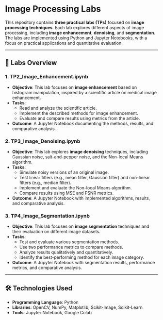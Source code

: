 # Image Processing Labs

This repository contains **three practical labs (TPs)** focused on **image processing techniques**. Each lab explores different aspects of image processing, including **image enhancement**, **denoising**, and **segmentation**. The labs are implemented using Python and Jupyter Notebooks, with a focus on practical applications and quantitative evaluation.

---

## 🚀 Labs Overview

### 1. **TP2_Image_Enhancement.ipynb**
   - **Objective**: This lab focuses on **image enhancement** based on histogram manipulation, inspired by a scientific article on medical image enhancement.
   - **Tasks**:
     - Read and analyze the scientific article.
     - Implement the described methods for image enhancement.
     - Evaluate and compare results using metrics from the article.
   - **Outcome**: A Jupyter Notebook documenting the methods, results, and comparative analysis.

### 2. **TP3_Image_Denoising.ipynb**
   - **Objective**: This lab explores **image denoising** techniques, including Gaussian noise, salt-and-pepper noise, and the Non-local Means algorithm.
   - **Tasks**:
     - Simulate noisy versions of an original image.
     - Test linear filters (e.g., mean filter, Gaussian filter) and non-linear filters (e.g., median filter).
     - Implement and evaluate the Non-local Means algorithm.
     - Compare results using MSE and PSNR metrics.
   - **Outcome**: A Jupyter Notebook with implemented algorithms, results, and comparative analysis.

### 3. **TP4_Image_Segmentation.ipynb**
   - **Objective**: This lab focuses on **image segmentation** techniques and their evaluation on different image datasets.
   - **Tasks**:
     - Test and evaluate various segmentation methods.
     - Use two performance metrics to compare methods.
     - Analyze results qualitatively and quantitatively.
     - Identify the best-performing method for each image category.
   - **Outcome**: A Jupyter Notebook with segmentation results, performance metrics, and comparative analysis.

---

## 🛠️ Technologies Used

- **Programming Language**: Python
- **Libraries**: OpenCV, NumPy, Matplotlib, Scikit-Image, Scikit-Learn
- **Tools**: Jupyter Notebook, Google Colab
